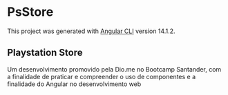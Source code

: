 # PsStore

This project was generated with [Angular CLI](https://github.com/angular/angular-cli) version 14.1.2.

## Playstation Store

Um desenvolvimento promovido pela Dio.me no Bootcamp Santander, com a finalidade de praticar e compreender o uso de componentes e a finalidade do Angular no desenvolvimento web